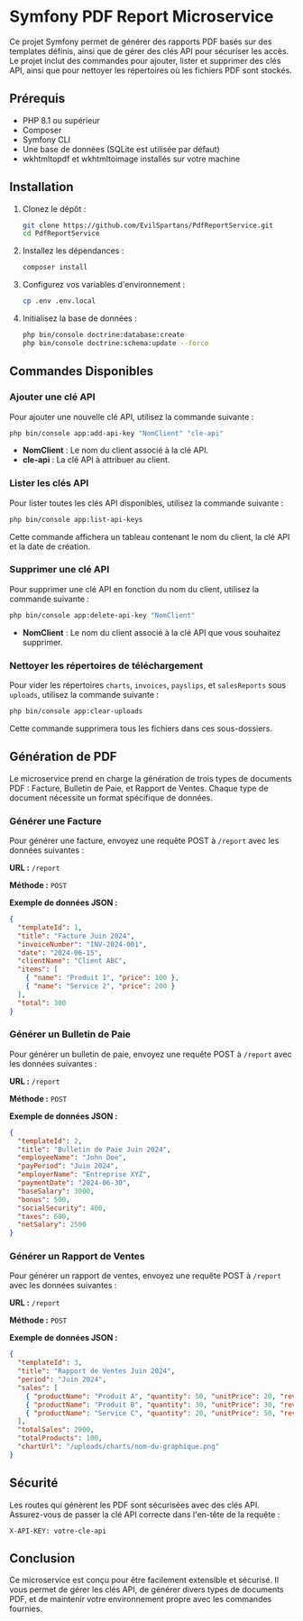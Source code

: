 
# Symfony PDF Report Microservice

Ce projet Symfony permet de générer des rapports PDF basés sur des templates définis, ainsi que de gérer des clés API pour sécuriser les accès. Le projet inclut des commandes pour ajouter, lister et supprimer des clés API, ainsi que pour nettoyer les répertoires où les fichiers PDF sont stockés.

## Prérequis

- PHP 8.1 ou supérieur
- Composer
- Symfony CLI
- Une base de données (SQLite est utilisée par défaut)
- wkhtmltopdf et wkhtmltoimage installés sur votre machine

## Installation

1. Clonez le dépôt :

   ```bash
   git clone https://github.com/EvilSpartans/PdfReportService.git
   cd PdfReportService
   ```

2. Installez les dépendances :

   ```bash
   composer install
   ```

3. Configurez vos variables d'environnement :

   ```bash
   cp .env .env.local
   ```

4. Initialisez la base de données :

   ```bash
   php bin/console doctrine:database:create
   php bin/console doctrine:schema:update --force
   ```

## Commandes Disponibles

### Ajouter une clé API

Pour ajouter une nouvelle clé API, utilisez la commande suivante :

```bash
php bin/console app:add-api-key "NomClient" "cle-api"
```

- **NomClient** : Le nom du client associé à la clé API.
- **cle-api** : La clé API à attribuer au client.

### Lister les clés API

Pour lister toutes les clés API disponibles, utilisez la commande suivante :

```bash
php bin/console app:list-api-keys
```

Cette commande affichera un tableau contenant le nom du client, la clé API et la date de création.

### Supprimer une clé API

Pour supprimer une clé API en fonction du nom du client, utilisez la commande suivante :

```bash
php bin/console app:delete-api-key "NomClient"
```

- **NomClient** : Le nom du client associé à la clé API que vous souhaitez supprimer.

### Nettoyer les répertoires de téléchargement

Pour vider les répertoires `charts`, `invoices`, `payslips`, et `salesReports` sous `uploads`, utilisez la commande suivante :

```bash
php bin/console app:clear-uploads
```

Cette commande supprimera tous les fichiers dans ces sous-dossiers.

## Génération de PDF

Le microservice prend en charge la génération de trois types de documents PDF : Facture, Bulletin de Paie, et Rapport de Ventes. Chaque type de document nécessite un format spécifique de données.

### Générer une Facture

Pour générer une facture, envoyez une requête POST à `/report` avec les données suivantes :

**URL :** `/report`

**Méthode :** `POST`

**Exemple de données JSON :**

```json
{
  "templateId": 1,
  "title": "Facture Juin 2024",
  "invoiceNumber": "INV-2024-001",
  "date": "2024-06-15",
  "clientName": "Client ABC",
  "items": [
    { "name": "Produit 1", "price": 100 },
    { "name": "Service 2", "price": 200 }
  ],
  "total": 300
}
```

### Générer un Bulletin de Paie

Pour générer un bulletin de paie, envoyez une requête POST à `/report` avec les données suivantes :

**URL :** `/report`

**Méthode :** `POST`

**Exemple de données JSON :**

```json
{
  "templateId": 2,
  "title": "Bulletin de Paie Juin 2024",
  "employeeName": "John Doe",
  "payPeriod": "Juin 2024",
  "employerName": "Entreprise XYZ",
  "paymentDate": "2024-06-30",
  "baseSalary": 3000,
  "bonus": 500,
  "socialSecurity": 400,
  "taxes": 600,
  "netSalary": 2500
}
```

### Générer un Rapport de Ventes

Pour générer un rapport de ventes, envoyez une requête POST à `/report` avec les données suivantes :

**URL :** `/report`

**Méthode :** `POST`

**Exemple de données JSON :**

```json
{
  "templateId": 3,
  "title": "Rapport de Ventes Juin 2024",
  "period": "Juin 2024",
  "sales": [
    { "productName": "Produit A", "quantity": 50, "unitPrice": 20, "revenue": 1000 },
    { "productName": "Produit B", "quantity": 30, "unitPrice": 30, "revenue": 900 },
    { "productName": "Service C", "quantity": 20, "unitPrice": 50, "revenue": 1000 }
  ],
  "totalSales": 2900,
  "totalProducts": 100,
  "chartUrl": "/uploads/charts/nom-du-graphique.png"
}
```

## Sécurité

Les routes qui génèrent les PDF sont sécurisées avec des clés API. Assurez-vous de passer la clé API correcte dans l'en-tête de la requête :

```http
X-API-KEY: votre-cle-api
```

## Conclusion

Ce microservice est conçu pour être facilement extensible et sécurisé. Il vous permet de gérer les clés API, de générer divers types de documents PDF, et de maintenir votre environnement propre avec les commandes fournies.
